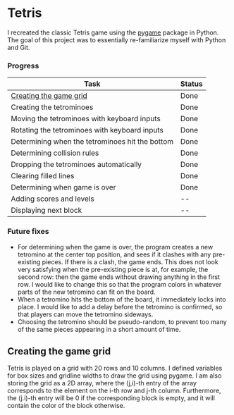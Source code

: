 # Tetris
I recreated the classic Tetris game using the <a href="https://pypi.org/project/pygame/">pygame</a> package in Python.
The goal of this project was to essentially re-familiarize myself with Python and Git.


### Progress

| Task                                              | Status |
|---------------------------------------------------|--------|
| [Creating the game grid](#creating-the-game-grid) | Done   |
| Creating the tetrominoes                          | Done   |
| Moving the tetrominoes with keyboard inputs       | Done   |
| Rotating the tetrominoes with keyboard inputs     | Done   |
| Determining when the tetrominoes hit the bottom   | Done   |
| Determining collision rules                       | Done   |
| Dropping the tetrominoes automatically            | Done   |
| Clearing filled lines                             | Done   |
| Determining when game is over                     | Done   |
| Adding scores and levels                          | --     |
| Displaying next block                             | --     |

### Future fixes

- For determining when the game is over, the program creates a new tetromino at the center top position, and sees if it clashes with any pre-existing pieces. If there is a clash, the game ends. This does not look very satisfying when the pre-existing piece is at, for example, the second row: then the game ends without drawing anything in the first row. I would like to change this so that the program colors in whatever parts of the new tetromino can fit on the board.
- When a tetromino hits the bottom of the board, it immediately locks into place. I would like to add a delay before the tetromino is confirmed, so that players can move the tetromino sideways.
- Choosing the tetromino should be pseudo-random, to prevent too many of the same pieces appearing in a short amount of time.

## Creating the game grid
Tetris is played on a grid with 20 rows and 10 columns. I defined variables for box sizes
and gridline widths to draw the grid using pygame. I am also storing the grid as a 2D array,
where the (j,i)-th entry of the array corresponds to the element on the i-th row and j-th column.
Furthermore, the (j.i)-th entry will be 0 if the corresponding block is empty, and it will contain
the color of the block otherwise.